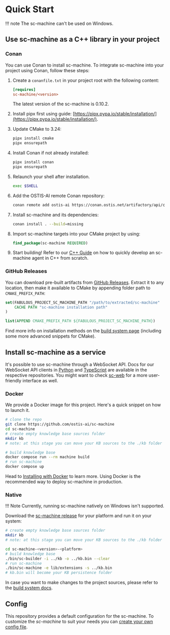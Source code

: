 # Quick Start

!!! note
    The sc-machine can't be used on Windows.

## Use sc-machine as a C++ library in your project

### Conan

You can use Conan to install sc-machine. To integrate sc-machine into your project using Conan, follow these steps:

1. Create a `conanfile.txt` in your project root with the following content:

    ```ini
    [requires]
    sc-machine/<version>
    ```

    The latest version of the sc-machine is 0.10.2.

2. Install pipx first using guide: [https://pipx.pypa.io/stable/installation/](https://pipx.pypa.io/stable/installation/).

3. Update CMake to 3.24:

    ```sh
    pipx install cmake
    pipx ensurepath
    ```

4. Install Conan if not already installed:

    ```sh
    pipx install conan
    pipx ensurepath
    ```

5. Relaunch your shell after installation.

    ```sh
    exec $SHELL
    ```

6. Add the OSTIS-AI remote Conan repository:

    ```sh
    conan remote add ostis-ai https://conan.ostis.net/artifactory/api/conan/ostis-ai-library
    ```

7. Install sc-machine and its dependencies:

    ```sh
    conan install . --build=missing
    ```

8. Import sc-machine targets into your CMake project by using:

    ```cmake
    find_package(sc-machine REQUIRED)
    ```

9. Start building! Refer to our [C++ Guide](sc-memory/api/cpp/guides/simple_guide_for_implementing_agent.md) on how to quickly develop an sc-machine agent in C++ from scratch.

### GitHub Releases

You can download pre-built artifacts from [GitHub Releases](https://github.com/ostis-ai/sc-machine/releases). Extract it to any location, then make it available to CMake by appending folder path to `CMAKE_PREFIX_PATH`:

```cmake
set(FABULOUS_PROJECT_SC_MACHINE_PATH "/path/to/extracted/sc-machine" 
    CACHE PATH "sc-machine installation path"
)

list(APPEND CMAKE_PREFIX_PATH ${FABULOUS_PROJECT_SC_MACHINE_PATH})
```

Find more info on installation methods on the [build system page](build/build_system.md) (including some more advanced snippets for CMake).

## Install sc-machine as a service

It's possible to use sc-machine through a WebSocket API. Docs for our WebSocket API clients in [Python](https://github.com/ostis-ai/py-sc-client) and [TypeScript](https://github.com/ostis-ai/ts-sc-client) are available in the respective repositories. You might want to check [sc-web](https://github.com/ostis-ai/sc-web) for a more user-friendly interface as well.

### Docker

We provide a Docker image for this project. Here's a quick snippet on how to launch it.

```sh
# clone the repo
git clone https://github.com/ostis-ai/sc-machine
cd sc-machine
# create empty knowledge base sources folder
mkdir kb
# note: at this stage you can move your KB sources to the ./kb folder

# build knowledge base
docker compose run --rm machine build
# run sc-machine
docker compose up
```
  
Head to [Installing with Docker](https://ostis-ai.github.io/sc-machine/docker) to learn more. Using Docker is the recommended way to deploy sc-machine in production.

### Native

!!! Note
    Currently, running sc-machine natively on Windows isn't supported.

Download the [sc-machine release](https://github.com/ostis-ai/sc-machine/releases) for your platform and run it on your system:

```sh
# create empty knowledge base sources folder
mkdir kb
# note: at this stage you can move your KB sources to the ./kb folder

cd sc-machine-<version>-<platform>
# build knowledge base
./bin/sc-builder -i ../kb -o ../kb.bin --clear
# run sc-machine
./bin/sc-machine -e lib/extensions -s ../kb.bin 
# kb.bin will become your KB persistence folder
```

In case you want to make changes to the project sources, please refer to the [build system docs](build/build_system.md).

## Config

This repository provides a default configuration for the sc-machine. To customize the _sc-machine_ to suit your needs you can [create your own config file](build/config.md).
